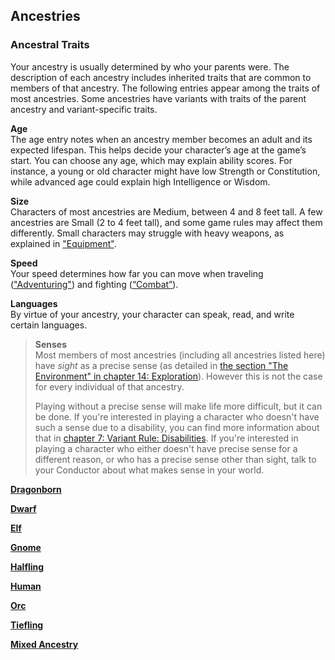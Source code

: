 ## Ancestries

### Ancestral Traits

Your ancestry is usually determined by who your parents were.
The description of each ancestry includes inherited traits that are common to members of that ancestry.
The following entries appear among the traits of most ancestries.
Some ancestries have variants with traits of the parent ancestry and variant-specific traits.

**Age**
\
The age entry notes when an ancestry member becomes an adult and its expected lifespan.
This helps decide your character’s age at the game’s start.
You can choose any age, which may explain ability scores.
For instance, a young or old character might have low Strength or Constitution, while advanced age could explain high Intelligence or Wisdom.

**Size**
\
Characters of most ancestries are Medium, between 4 and 8 feet tall.
A few ancestries are Small (2 to 4 feet tall), and some game rules may affect them differently.
Small characters may struggle with heavy weapons, as explained in ["Equipment"](#Equipment_equipment).

**Speed**
\
Your speed determines how far you can move when traveling (["Adventuring"](#Adventuring_adventuring)) and fighting ([“Combat”](#Combat_combat)).

**Languages**
\
By virtue of your ancestry, your character can speak, read, and write certain languages.

<!-- style:sidebar -->
> **Senses** \
> Most members of most ancestries (including all ancestries listed here) have _sight_ as a precise sense (as detailed in [the section "The Environment" in chapter 14: Exploration](Exploration_Environment_pinpoint)).
> However this is not the case for every individual of that ancestry.
>
> Playing without a precise sense will make life more difficult, but it can be done.
> If you're interested in playing a character who doesn't have such a sense due to a disability, you can find more information about that in [chapter 7: Variant Rule: Disabilities](#Disabilities_variant_rule_disabilities).
> If you're interested in playing a character who either doesn't have precise sense for a different reason, or who has a precise sense other than sight, talk to your Conductor about what makes sense in your world.

[**Dragonborn**](./Ancestries/Dragonborn.md)

[**Dwarf**](./Ancestries/Dwarf.md)

[**Elf**](./Ancestries/Elf.md)

[**Gnome**](./Ancestries/Gnome.md)

[**Halfling**](./Ancestries/Halfling.md)

[**Human**](./Ancestries/Human.md)

[**Orc**](./Ancestries/Orc.md)

[**Tiefling**](./Ancestries/Tiefling.md)

[**Mixed Ancestry**](./Ancestries/Mixed_Ancestry.md)
